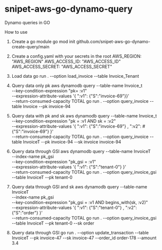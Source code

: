 # snipet-aws-go-dynamo-query

Dynamo queries in GO

How to use

1. Create a go module
go mod init github.com/snipet-aws-go-dynamo-create-query/main

2. Create a config.yaml with your secrets in the root
AWS_REGION: "AWS_REGION"
AWS_ACCESS_ID: "AWS_ACCESS_ID"
AWS_ACCESS_SECRET: "AWS_ACCESS_SECRET"

3. Load data
go run . --option load_invoice --table Invoice_Tenant

4. Query data only pk
aws dynamodb query --table-name Invoice_t \
	--key-condition-expression "pk= :v1" \
	--expression-attribute-values '{ ":v1": {"S":"invoice-69"}}' \
	--return-consumed-capacity TOTAL
go run . --option query_invoice --table Invoice --pk invoice-94

4. Query data with pk and sk
aws dynamodb query --table-name Invoice_t  \
	--key-condition-expression "pk = :v1 AND sk = :v2" \
	--expression-attribute-values '{ ":v1": {"S":"invoice-69"} , ":v2": #{"S":"invoice-69"} }' \
	--return-consumed-capacity TOTAL
go run . --option query_invoice --table InvoiceT --pk invoice-94 --sk invoice invoice-94

5. Query data through GSI
aws dynamodb query --table-name InvoiceT  \
	--index-name pk_gsi \
	--key-condition-expression "pk_gsi = :v1" \
	--expression-attribute-values '{ ":v1": {"S":"tenant-0"} }' \
	--return-consumed-capacity TOTAL
go run . --option query_invoice_gsi --table InvoiceT --pk tenant-0

6. Query data through GSI and sk
aws dynamodb query --table-name InvoiceT  \
	--index-name pk_gsi \
	--key-condition-expression "pk_gsi = :v1 AND begins_with(sk, :v2)" \
	--expression-attribute-values '{ ":v1": {"S":"tenant-0"} , ":v2": {"S":"order"} }' \
	--return-consumed-capacity TOTAL
go run . --option query_invoice_gsi --table InvoiceT --pk tenant-0 --sk order

7. Query data through GSI
go run . --option update_transaction --table InvoiceT --pk invoice-47 --sk invoice-47 --order_id order-178 --amount 3.4